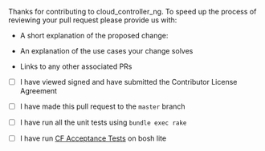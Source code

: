 Thanks for contributing to cloud_controller_ng. To speed up the process of reviewing your pull request please provide us with:

* A short explanation of the proposed change:

* An explanation of the use cases your change solves

* Links to any other associated PRs

* [ ] I have viewed signed and have submitted the Contributor License Agreement

* [ ] I have made this pull request to the `master` branch

* [ ] I have run all the unit tests using `bundle exec rake`

* [ ] I have run [CF Acceptance Tests](https://github.com/cloudfoundry/cloud_controller_ng#cf-acceptance-tests-cats) on bosh lite
